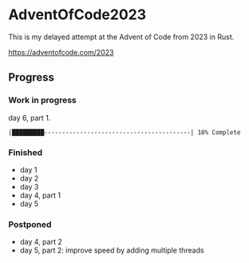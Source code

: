 # AdventOfCode2023

This is my delayed attempt at the Advent of Code from 2023 in Rust.

https://adventofcode.com/2023

## Progress

### Work in progress

day 6, part 1.

    |█████████-----------------------------------------| 18% Complete

### Finished

- day 1
- day 2
- day 3
- day 4, part 1
- day 5

### Postponed

- day 4, part 2
- day 5, part 2: improve speed by adding multiple threads